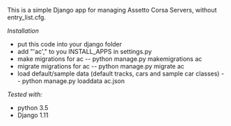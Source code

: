 This is a simple Django app for managing Assetto Corsa Servers, without entry_list.cfg.

*Installation*
- put this code into your django folder
- add "'ac'," to you INSTALL_APPS in settings.py
- make migrations for ac
-- python manage.py makemigrations ac
- migrate migrations for ac
-- python manage.py migrate ac
- load default/sample data (default tracks, cars and sample car classes)
-- python manage.py loaddata ac.json

*Tested with:*
- python 3.5
- Django 1.11
